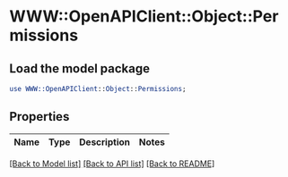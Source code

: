 # WWW::OpenAPIClient::Object::Permissions

## Load the model package
```perl
use WWW::OpenAPIClient::Object::Permissions;
```

## Properties
Name | Type | Description | Notes
------------ | ------------- | ------------- | -------------

[[Back to Model list]](../README.md#documentation-for-models) [[Back to API list]](../README.md#documentation-for-api-endpoints) [[Back to README]](../README.md)


